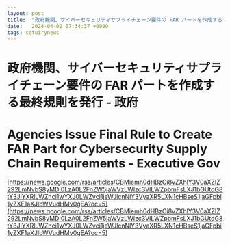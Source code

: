 ```yaml
---
layout: post
title:  "政府機関、サイバーセキュリティサプライチェーン要件の FAR パートを作成する最終規則を発行 - 政府"
date:   2024-04-02 07:34:37 +0900
tags: setuirynews 
---
```


# 政府機関、サイバーセキュリティサプライチェーン要件の FAR パートを作成する最終規則を発行 - 政府



# Agencies Issue Final Rule to Create FAR Part for Cybersecurity Supply Chain Requirements - Executive Gov

[https://news.google.com/rss/articles/CBMiemh0dHBzOi8vZXhlY3V0aXZlZ292LmNvbS8yMDI0LzA0L2FnZW5jaWVzLWlzc3VlLWZpbmFsLXJ1bGUtdG8tY3JlYXRlLWZhci1wYXJ0LWZvci1jeWJlcnNlY3VyaXR5LXN1cHBseS1jaGFpbi1yZXF1aXJlbWVudHMv0gEA?oc=5](https://news.google.com/rss/articles/CBMiemh0dHBzOi8vZXhlY3V0aXZlZ292LmNvbS8yMDI0LzA0L2FnZW5jaWVzLWlzc3VlLWZpbmFsLXJ1bGUtdG8tY3JlYXRlLWZhci1wYXJ0LWZvci1jeWJlcnNlY3VyaXR5LXN1cHBseS1jaGFpbi1yZXF1aXJlbWVudHMv0gEA?oc=5)

